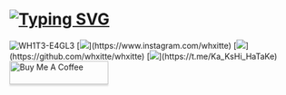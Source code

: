 # [![Typing SVG](https://readme-typing-svg.demolab.com?font=Fira+Code&pause=1000&width=435&lines=Sethu+Satheesh;CYBER+SECURITY+ENTHUSIAST;Passionate+In+WEB+DEV;RESEARCHER)](https://git.io/typing-svg)


<p align="left"> <img src="https://komarev.com/ghpvc/?username=WH1T3-E4GL3&label=Profile%20views&color=0e75b6&style=flat" alt="WH1T3-E4GL3" />    [<img src="https://img.shields.io/badge/Instagram-E4405F?style=for-the-badge&logo=instagram&logoColor=white" />](https://www.instagram.com/whxitte)  [<img src="https://img.shields.io/badge/GitHub-100000?style=for-the-badge&logo=github&logoColor=white" />](https://github.com/whxitte/whxitte)   [<img src="https://img.shields.io/badge/Telegram-2CA5E0?style=for-the-badge&logo=telegram&logoColor=white" />](https://t.me/Ka_KsHi_HaTaKe) <a href="https://buymeacoffee.com/whxitte" target="_blank"><img src="https://www.buymeacoffee.com/assets/img/custom_images/orange_img.png" alt="Buy Me A Coffee" style="height: 41px !important;width: 174px !important;box-shadow: 0px 3px 2px 0px rgba(190, 190, 190, 0.5) !important;-webkit-box-shadow: 0px 3px 2px 0px rgba(190, 190, 190, 0.5) !important;" ></a>
